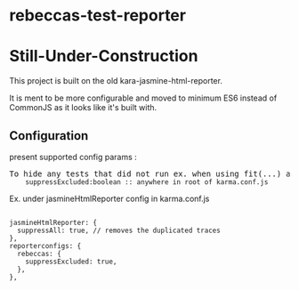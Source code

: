 # rebeccas-test-reporter

# Still-Under-Construction

This project is built on the old kara-jasmine-html-reporter.

It is ment to be more configurable and moved to minimum ES6 instead of CommonJS as it looks like it's built with.

## Configuration

present supported config params :

<pre>To hide any tests that did not run ex. when using fit(...) and fdescribe(...)<code>
    suppressExcluded:boolean :: anywhere in root of karma.conf.js
</code></pre>

Ex. under jasmineHtmlReporter config in karma.conf.js

<pre><code>
jasmineHtmlReporter: {
&nbsp;&nbsp;suppressAll: true, // removes the duplicated traces
},
reporterconfigs: {
&nbsp;&nbsp;rebeccas: {
&nbsp;&nbsp;&nbsp;&nbsp;suppressExcluded: true,
&nbsp;&nbsp;},
},
</code></pre>
